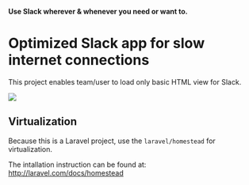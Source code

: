 **Use Slack wherever & whenever you need or want to.**
# Optimized Slack app for slow internet connections
This project enables team/user to load only basic HTML view for Slack.

![](http://i.imgur.com/h6l6J9F.png)

## Virtualization
Because this is a Laravel project, use the `laravel/homestead` for virtualization.

The intallation instruction can be found at: http://laravel.com/docs/homestead


